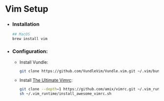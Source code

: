 # Vim Setup

- ### Installation
    ```bash
    ## MacOS
    brew install vim
    ```
- ### Configuration:
    - Install Vundle:
        ```bash
        git clone https://github.com/VundleVim/Vundle.vim.git ~/.vim/bundle/Vundle.vim
        ```
    - Install [The Ultimate Vimrc](https://github.com/amix/vimrc):
        ```bash
        git clone --depth=1 https://github.com/amix/vimrc.git ~/.vim_runtime
        sh ~/.vim_runtime/install_awesome_vimrc.sh
        ```
